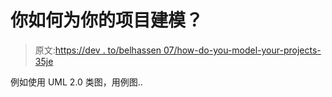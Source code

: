 # 你如何为你的项目建模？

> 原文:[https://dev . to/belhassen 07/how-do-you-model-your-projects-35je](https://dev.to/belhassen07/how-do-you-model-your-projects-35je)

例如使用 UML 2.0 类图，用例图..